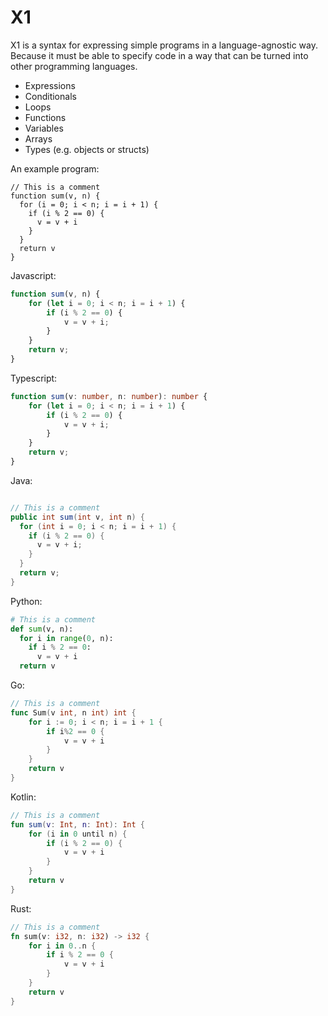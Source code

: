 # X1

X1 is a syntax for expressing simple programs in a language-agnostic way. Because it must be able to specify
code in a way that can be turned into other programming languages.

- Expressions
- Conditionals
- Loops
- Functions
- Variables
- Arrays
- Types (e.g. objects or structs)

An example program:

```x1
// This is a comment
function sum(v, n) {
  for (i = 0; i < n; i = i + 1) {
    if (i % 2 == 0) {
      v = v + i
    }
  }
  return v
}
```

Javascript:

```javascript
function sum(v, n) {
    for (let i = 0; i < n; i = i + 1) {
        if (i % 2 == 0) {
            v = v + i;
        }
    }
    return v;
}

```

Typescript:

```typescript
function sum(v: number, n: number): number {
    for (let i = 0; i < n; i = i + 1) {
        if (i % 2 == 0) {
            v = v + i;
        }
    }
    return v;
}
```

Java:

```java

// This is a comment
public int sum(int v, int n) {
  for (int i = 0; i < n; i = i + 1) {
    if (i % 2 == 0) {
      v = v + i;
    }
  }
  return v;
}
```

Python:

```python
# This is a comment
def sum(v, n):
  for i in range(0, n):
    if i % 2 == 0:
      v = v + i
  return v
```

Go:

```go
// This is a comment
func Sum(v int, n int) int {
	for i := 0; i < n; i = i + 1 {
		if i%2 == 0 {
			v = v + i
		}
	}
	return v
}
```

Kotlin:

```kotlin
// This is a comment
fun sum(v: Int, n: Int): Int {
    for (i in 0 until n) {
        if (i % 2 == 0) {
            v = v + i
        }
    }
    return v
}
```

Rust:

```rust
// This is a comment
fn sum(v: i32, n: i32) -> i32 {
    for i in 0..n {
        if i % 2 == 0 {
            v = v + i
        }
    }
    return v
}
```